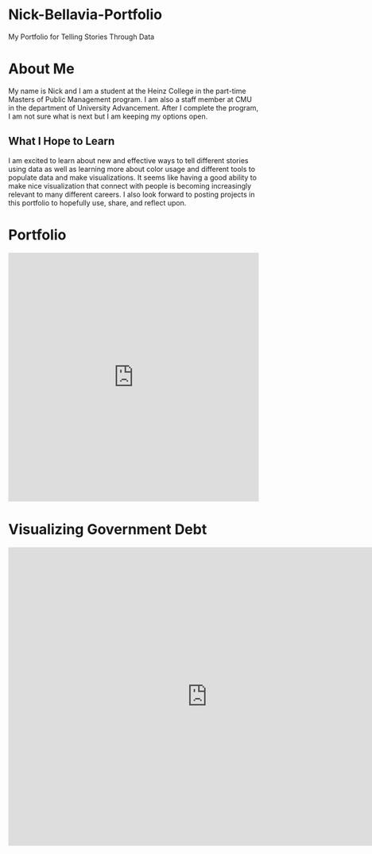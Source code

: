 # Nick-Bellavia-Portfolio
My Portfolio for Telling Stories Through Data

# About Me
My name is Nick and I am a student at the Heinz College in the part-time Masters of Public Management program. I am also a staff member at CMU in the department of University Advancement. After I complete the program, I am not sure what is next but I am keeping my options open.

## What I Hope to Learn
I am excited to learn about new and effective ways to tell different stories using data as well as learning more about color usage and different tools to populate data and make visualizations. It seems like having a good ability to make nice visualization that connect with people is becoming increasingly relevant to many different careers. I also look forward to posting projects in this portfolio to hopefully use, share, and reflect upon.

# Portfolio

<iframe title="Brazil's Pension Problem" aria-label="chart" id="datawrapper-chart-9U47a" src="https://datawrapper.dwcdn.net/9U47a/1/" scrolling="no" frameborder="0" style="width: 0; min-width: 100% !important; border: none;" height="500"></iframe><script type="text/javascript">!function(){"use strict";window.addEventListener("message",(function(a){if(void 0!==a.data["datawrapper-height"])for(var e in a.data["datawrapper-height"]){var t=document.getElementById("datawrapper-chart-"+e)||document.querySelector("iframe[src*='"+e+"']");t&&(t.style.height=a.data["datawrapper-height"][e]+"px")}}))}();
</script>


# Visualizing Government Debt

<iframe src="https://data.oecd.org/chart/61Ei" width="800" height="600" style="border: 0" mozallowfullscreen="true" webkitallowfullscreen="true" allowfullscreen="true"><a href="https://data.oecd.org/chart/61Ei" target="_blank">OECD Chart: General government debt, Total, % of GDP, Annual, 2019</a></iframe>

<div class="flourish-embed flourish-chart" data-src="visualisation/3155327" data-url="https://flo.uri.sh/visualisation/3155327/embed"><script src="https://public.flourish.studio/resources/embed.js"></script></div>

<div class="flourish-embed flourish-bar-chart-race" data-src="visualisation/3158850" data-url="https://flo.uri.sh/visualisation/3158850/embed"><script src="https://public.flourish.studio/resources/embed.js"></script></div>
